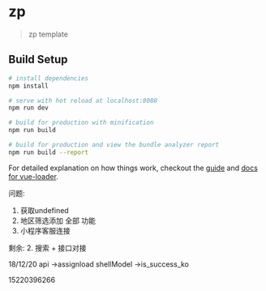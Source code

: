 # zp

> zp template

## Build Setup

``` bash
# install dependencies
npm install

# serve with hot reload at localhost:8080
npm run dev

# build for production with minification
npm run build

# build for production and view the bundle analyzer report
npm run build --report
```

For detailed explanation on how things work, checkout the [guide](http://vuejs-templates.github.io/webpack/) and [docs for vue-loader](http://vuejs.github.io/vue-loader).

问题:
1. 获取undefined
2. 地区筛选添加 全部 功能
4. 小程序客服连接

剩余:
2. 搜索
	+ 接口对接

18/12/20
api
	->assignload
shellModel
	->is_success_ko

15220396266